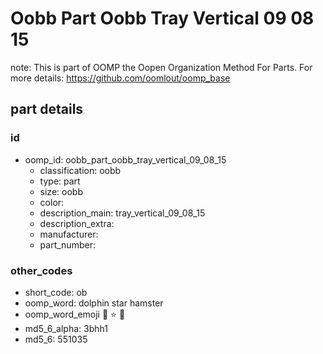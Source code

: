 # Oobb Part Oobb Tray Vertical 09 08 15  

note: This is part of OOMP the Oopen Organization Method For Parts. For more details: https://github.com/oomlout/oomp_base

##  part details





### id
* oomp_id: oobb_part_oobb_tray_vertical_09_08_15
  * classification: oobb
  * type: part
  * size: oobb
  * color: 
  * description_main: tray_vertical_09_08_15
  * description_extra: 
  * manufacturer: 
  * part_number: 

### other_codes
* short_code: ob
* oomp_word: dolphin star hamster
* oomp_word_emoji :dolphin: :star: :hamster:
* md5_6_alpha: 3bhh1
* md5_6: 551035